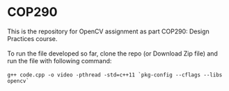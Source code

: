 # COP290

This is the repository for OpenCV assignment as part COP290: Design Practices course.  <br /> <br />
To run the file developed so far, clone the repo (or Download Zip file) and run the file with following command: <br /> <br />
``` g++ code.cpp -o video -pthread -std=c++11 `pkg-config --cflags --libs opencv` ``` 
